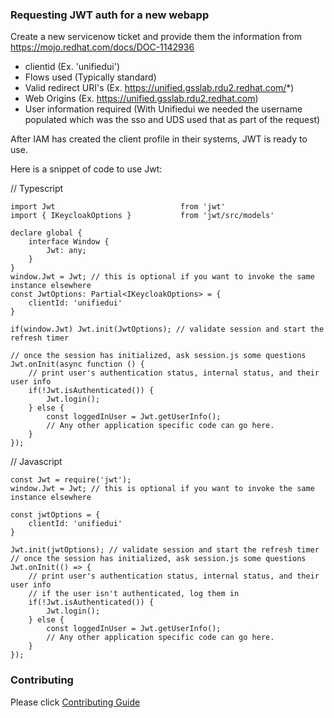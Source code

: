 ### Requesting JWT auth for a new webapp

Create a new servicenow ticket and provide them the information from https://mojo.redhat.com/docs/DOC-1142936

* clientid (Ex. 'unifiedui')
* Flows used (Typically standard)
* Valid redirect URI's (Ex. https://unified.gsslab.rdu2.redhat.com/*)
* Web Origins (Ex. https://unified.gsslab.rdu2.redhat.com)
* User information required (With Unifiedui we needed the username populated which was the sso and UDS used that as part of the request)

After IAM has created the client profile in their systems, JWT is ready to use.

Here is a snippet of code to use Jwt:

// Typescript 
```
import Jwt                            from 'jwt'
import { IKeycloakOptions }           from 'jwt/src/models'

declare global {
    interface Window {
        Jwt: any;
    }
}
window.Jwt = Jwt; // this is optional if you want to invoke the same instance elsewhere
const JwtOptions: Partial<IKeycloakOptions> = {
    clientId: 'unifiedui'
}

if(window.Jwt) Jwt.init(JwtOptions); // validate session and start the refresh timer

// once the session has initialized, ask session.js some questions
Jwt.onInit(async function () {
    // print user's authentication status, internal status, and their user info
    if(!Jwt.isAuthenticated()) {
        Jwt.login();
    } else {
        const loggedInUser = Jwt.getUserInfo();
        // Any other application specific code can go here.
    }
});
```

// Javascript 
```
const Jwt = require('jwt');
window.Jwt = Jwt; // this is optional if you want to invoke the same instance elsewhere

const jwtOptions = {
    clientId: 'unifiedui'
}

Jwt.init(jwtOptions); // validate session and start the refresh timer
// once the session has initialized, ask session.js some questions
Jwt.onInit(() => {
    // print user's authentication status, internal status, and their user info
    // if the user isn't authenticated, log them in
    if(!Jwt.isAuthenticated()) {
        Jwt.login();
    } else {
        const loggedInUser = Jwt.getUserInfo();
        // Any other application specific code can go here.
    }
});
```

### Contributing

Please click [Contributing Guide](https://gitlab.cee.redhat.com/sshumake/ascension/blob/master/CONTRIBUTING.md)
